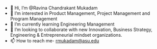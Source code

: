 - 👋 Hi, I’m @Ravina Chandrakant Mukadam
- 👀 I’m interested in Product Management, Project Management and Program Management
- 🌱 I’m currently learning Engineering Management
- 💞️ I’m looking to collaborate with new Innovation, Business Strategy, Engineering & Entrepreneurial mindset organizations.
- 📫 How to reach me- rmukadam@asu.edu

<!---
rmukadam/rmukadam is a ✨ special ✨ repository because its `README.md` (this file) appears on your GitHub profile.
You can click the Preview link to take a look at your changes.
--->
